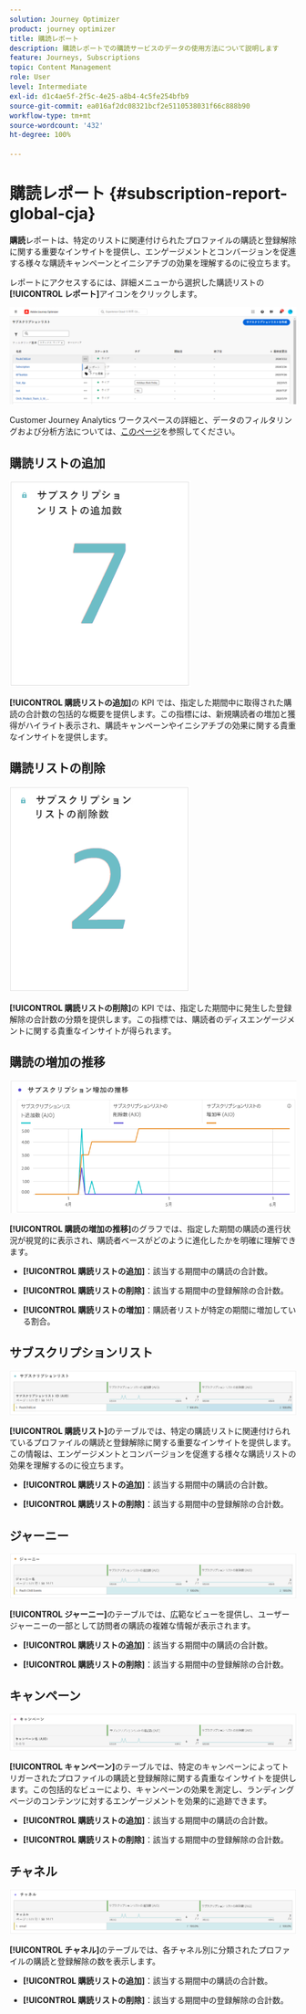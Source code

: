 ```yaml
---
solution: Journey Optimizer
product: journey optimizer
title: 購読レポート
description: 購読レポートでの購読サービスのデータの使用方法について説明します
feature: Journeys, Subscriptions
topic: Content Management
role: User
level: Intermediate
exl-id: d1c4ae5f-2f5c-4e25-a8b4-4c5fe254bfb9
source-git-commit: ea016af2dc08321bcf2e5110538031f66c888b90
workflow-type: tm+mt
source-wordcount: '432'
ht-degree: 100%

---
```


# 購読レポート {#subscription-report-global-cja}

**購読**&#x200B;レポートは、特定のリストに関連付けられたプロファイルの購読と登録解除に関する重要なインサイトを提供し、エンゲージメントとコンバージョンを促進する様々な購読キャンペーンとイニシアチブの効果を理解するのに役立ちます。

レポートにアクセスするには、詳細メニューから選択した購読リストの&#x200B;**[!UICONTROL レポート]**&#x200B;アイコンをクリックします。

![](assets/cja-sub-access.png)

Customer Journey Analytics ワークスペースの詳細と、データのフィルタリングおよび分析方法については、[このページ](https://experienceleague.adobe.com/ja/docs/analytics-platform/using/cja-workspace/home)を参照してください。

## 購読リストの追加

![](assets/cja-sub-add.png)

**[!UICONTROL 購読リストの追加]**&#x200B;の KPI では、指定した期間中に取得された購読の合計数の包括的な概要を提供します。この指標には、新規購読者の増加と獲得がハイライト表示され、購読キャンペーンやイニシアチブの効果に関する貴重なインサイトを提供します。

## 購読リストの削除

![](assets/cja-sub-add-remove.png)

**[!UICONTROL 購読リストの削除]**&#x200B;の KPI では、指定した期間中に発生した登録解除の合計数の分類を提供します。この指標では、購読者のディスエンゲージメントに関する貴重なインサイトが得られます。

## 購読の増加の推移

![](assets/cja-sub-growth.png)

**[!UICONTROL 購読の増加の推移]**&#x200B;のグラフでは、指定した期間の購読の進行状況が視覚的に表示され、購読者ベースがどのように進化したかを明確に理解できます。

* **[!UICONTROL 購読リストの追加]**：該当する期間中の購読の合計数。

* **[!UICONTROL 購読リストの削除]**：該当する期間中の登録解除の合計数。

* **[!UICONTROL 購読リストの増加]**：購読者リストが特定の期間に増加している割合。

## サブスクリプションリスト

![](assets/cja-sub-lists.png)

**[!UICONTROL 購読リスト]**&#x200B;のテーブルでは、特定の購読リストに関連付けられているプロファイルの購読と登録解除に関する重要なインサイトを提供します。この情報は、エンゲージメントとコンバージョンを促進する様々な購読リストの効果を理解するのに役立ちます。

* **[!UICONTROL 購読リストの追加]**：該当する期間中の購読の合計数。

* **[!UICONTROL 購読リストの削除]**：該当する期間中の登録解除の合計数。

## ジャーニー

![](assets/cja-sub-journeys.png)

**[!UICONTROL ジャーニー]**&#x200B;のテーブルでは、広範なビューを提供し、ユーザージャーニーの一部として訪問者の購読の複雑な情報が表示されます。

* **[!UICONTROL 購読リストの追加]**：該当する期間中の購読の合計数。

* **[!UICONTROL 購読リストの削除]**：該当する期間中の登録解除の合計数。

## キャンペーン

![](assets/cja-sub-campaigns.png)

**[!UICONTROL キャンペーン]**&#x200B;のテーブルでは、特定のキャンペーンによってトリガーされたプロファイルの購読と登録解除に関する貴重なインサイトを提供します。この包括的なビューにより、キャンペーンの効果を測定し、ランディングページのコンテンツに対するエンゲージメントを効果的に追跡できます。

* **[!UICONTROL 購読リストの追加]**：該当する期間中の購読の合計数。

* **[!UICONTROL 購読リストの削除]**：該当する期間中の登録解除の合計数。

## チャネル

![](assets/cja-sub-channels.png)

**[!UICONTROL チャネル]**&#x200B;のテーブルでは、各チャネル別に分類されたプロファイルの購読と登録解除の数を表示します。

* **[!UICONTROL 購読リストの追加]**：該当する期間中の購読の合計数。

* **[!UICONTROL 購読リストの削除]**：該当する期間中の登録解除の合計数。

